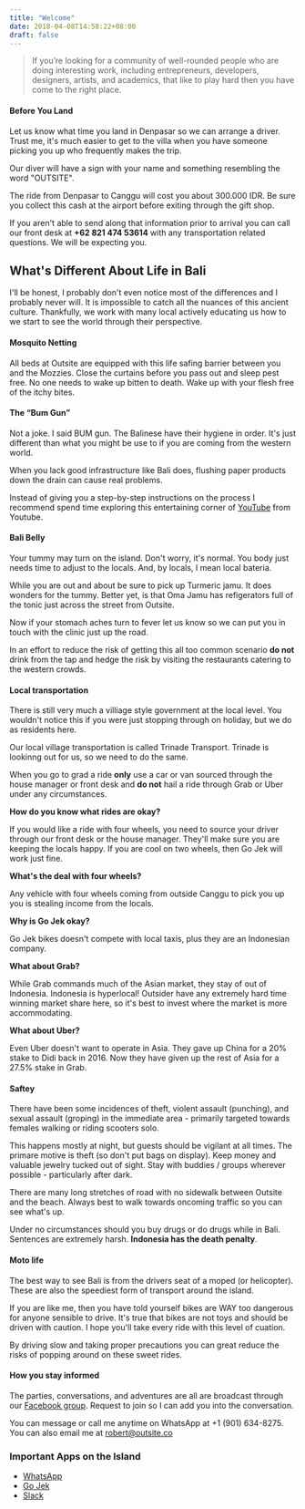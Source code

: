 ```yaml
---
title: "Welcome"
date: 2018-04-08T14:58:22+08:00
draft: false
---
```

> If you’re looking for a community of well-rounded people who are doing interesting work, including entrepreneurs, developers, designers, artists, and academics, that like to play hard then you have come to the right place.

#### Before You Land
Let us know what time you land in Denpasar so we can arrange a driver. Trust me, it's much easier to get to the villa when you have someone picking you up who frequently makes the trip.

Our diver will have a sign with your name and something resembling the word "OUTSITE".

The ride from Denpasar to Canggu will cost you about 300.000 IDR. Be sure you collect this cash at the airport before exiting through the gift shop.

If you aren't able to send along that information prior to arrival you can call our front desk at **+62 821 474 53614** with any transportation related questions. We will be expecting you.

## What's Different About Life in Bali
I'll be honest, I probably don't even notice most of the differences and I probably never will. It is impossible to catch all the nuances of this ancient culture. Thankfully, we work with many local actively educating us how to we start to see the world through their perspective.

#### Mosquito Netting
All beds at Outsite are equipped with this life safing barrier between you and the Mozzies. Close the curtains before you pass out and sleep pest free. No one needs to wake up bitten to death. Wake up with your flesh free of the itchy bites.

#### The “Bum Gun”
Not a joke. I said BUM gun. The Balinese have their hygiene in order. It's just different than what you might be use to if you are coming from the western world.

When you lack good infrastructure like Bali does, flushing paper products down the drain can cause real problems.

Instead of giving you a step-by-step instructions on the process I recommend spend time exploring this entertaining corner of [YouTube](https://www.youtube.com/results?search_query=bum+gun) from Youtube.

#### Bali Belly
Your tummy may turn on the island. Don't worry, it's normal. You body just needs time to adjust to the locals. And, by locals, I mean local bateria.

While you are out and about be sure to pick up Turmeric jamu. It does wonders for the tummy. Better yet, is that Oma Jamu has refigerators full of the tonic just across the street from Outsite.

Now if your stomach aches turn to fever let us know so we can put you in touch with the clinic just up the road.

In an effort to reduce the risk of getting this all too common scenario **do not** drink from the tap and hedge the risk by visiting the restaurants catering to the western crowds.

#### Local transportation
There is still very much a villiage style government at the local level. You wouldn't notice this if you were just stopping through on holiday, but we do as residents here.

Our local village transportation is called Trinade Transport. Trinade is lookinng out for us, so we need to do the same.

When you go to grad a ride **only** use a car or van sourced through the house manager or front desk and **do not** hail a ride through Grab or Uber under any circumstances.

**How do you know what rides are okay?**

If you would like a ride with four wheels, you need to source your driver through our front desk or the house manager. They'll make sure you are keeping the locals happy. If you are cool on two wheels, then Go Jek will work just fine.

**What's the deal with four wheels?**

Any vehicle with four wheels coming from outside Canggu to pick you up you is stealing income from the locals.

**Why is Go Jek okay?**

Go Jek bikes doesn't compete with local taxis, plus they are an Indonesian company.

**What about Grab?**

While Grab commands much of the Asian market, they stay of out of Indonesia. Indonesia is hyperlocal! Outsider have any extremely hard time winning market share here, so it's best to invest where the market is more accommodating.

**What about Uber?**

Even Uber doesn't want to operate in Asia. They gave up China for a 20% stake to Didi back in 2016. Now they have given up the rest of Asia for a 27.5% stake in Grab.

#### Saftey
There have been some incidences of theft, violent assault (punching), and sexual assault (groping) in the immediate area - primarily targeted towards females walking or riding scooters solo.

This happens mostly at night, but guests should be vigilant at all times. The primare motive is theft (so don't put bags on display). Keep money and valuable jewelry tucked out of sight. Stay with buddies / groups wherever possible - particularly after dark.

There are many long stretches of road with no sidewalk between Outsite and the beach. Always best to walk towards oncoming traffic so you can see what's up.

Under no circumstances should you buy drugs or do drugs while in Bali. Sentences are extremely harsh. **Indonesia has the death penalty**.

#### Moto life
The best way to see Bali is from the drivers seat of a moped (or helicopter). These are also the speediest form of transport around the island.

If you are like me, then you have told yourself bikes are WAY too dangerous for anyone sensible to drive. It's true that bikes are not toys and should be driven with caution. I hope you'll take every ride with this level of cuation.

By driving slow and taking proper precautions you can great reduce the risks of popping around on these sweet rides.

#### How you stay informed
The parties, conversations, and adventures are all are broadcast through our [Facebook group](https://www.facebook.com/groups/1074583282684403/). Request to join so I can add you into the conversation.

You can message or call me anytime on WhatsApp at +1 (901) 634-8275. You can also email me at [robert@outsite.co](mailto:robert@outsite.co)

### Important Apps on the Island
* [WhatsApp](https://www.whatsapp.com/download/)
* [Go Jek](https://www.go-jek.com/)
* [Slack](https://slack.com/downloads/osx)